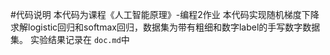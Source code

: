 #代码说明
本代码为课程《人工智能原理》-编程2作业
本代码实现随机梯度下降求解logistic回归和softmax回归，数据集为带有粗细和数字label的手写数字数据集。
实验结果记录在 `doc.md`中
